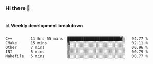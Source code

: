 ### Hi there 👋

<img  src="https://github-readme-stats.vercel.app/api?username=bokket&show_icons=true" alt="">

<img align="right" src="https://github-readme-stats.vercel.app/api/top-langs/?username=bokket" alt="">

#### :bar_chart: Weekly development breakdown


<!--START_SECTION:waka-->
```text
C++        11 hrs 55 mins  ███████████████████████▓░   94.77 % 
CMake      15 mins         ▓░░░░░░░░░░░░░░░░░░░░░░░░   02.11 % 
Other      7 mins          ▒░░░░░░░░░░░░░░░░░░░░░░░░   00.96 % 
INI        5 mins          ▒░░░░░░░░░░░░░░░░░░░░░░░░   00.79 % 
Makefile   5 mins          ▒░░░░░░░░░░░░░░░░░░░░░░░░   00.77 % 
```
<!--END_SECTION:waka-->

<!--
**bokket/bokket** is a ✨ _special_ ✨ repository because its `README.md` (this file) appears on your GitHub profile.

Here are some ideas to get you started:

- 🔭 I’m currently working on ...
- 🌱 I’m currently learning ...
- 👯 I’m looking to collaborate on ...
- 🤔 I’m looking for help with ...
- 💬 Ask me about ...
- 📫 How to reach me: ...
- 😄 Pronouns: ...
- ⚡ Fun fact: ...
-->
